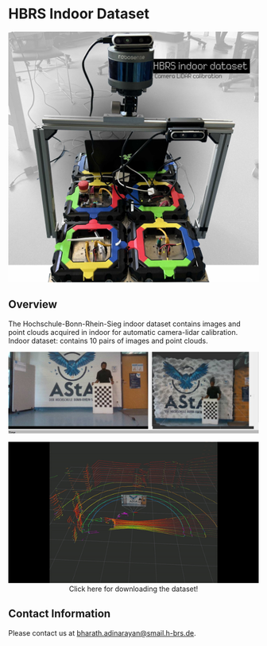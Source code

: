 
# HBRS Indoor Dataset

<p align="center">
  <img width="800" src="./assets/imgs/setup.jpg" alt="Video" />
</p>


## Overview

The Hochschule-Bonn-Rhein-Sieg indoor dataset contains images and point clouds acquired in indoor for automatic camera-lidar calibration.
Indoor dataset: contains 10 pairs of images and point clouds.

<p align="center">
  <img width="800" src="./assets/imgs/sample.jpg" alt="Video" />
</p>


<p align="center">
 <a href="https://drive.google.com/drive/folders/10eMAPY2hWxooU-mqqxrOfJPMo-zjMXPY?usp=sharing">
  <img width="800" src="./assets/imgs/rviz.gif" alt="Video" />
 </a>
 <br>
 Click here for downloading the dataset!
</p>




## Contact Information

Please contact us at bharath.adinarayan@smail.h-brs.de.



